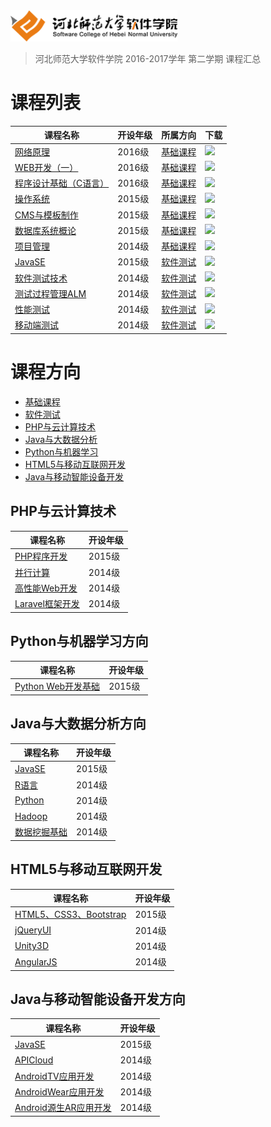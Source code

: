 <img src="./image/logo.png" height="50" /> 

> 河北师范大学软件学院 2016-2017学年 第二学期 课程汇总

# 课程列表

|课程名称|开设年级|所属方向|下载|
|-------|-------|-------|-------|
|[网络原理](https://github.com/edu2act/course-NetWork/tree/2016-2017-2st)|2016级|[基础课程](./基础课程)|[![](https://img.shields.io/badge/term-2016--2017--2st-orange.svg)](https://github.com/edu2act/course-NetWork/releases/tag/2016-2017-2st)|
|[WEB开发（一）](https://github.com/edu2act/course-web1/tree/2016-2017-2st)|2016级|[基础课程](./基础课程)|[![](https://img.shields.io/badge/term-2016--2017--2st-orange.svg)](https://github.com/edu2act/course-web1/releases/tag/2016-2017-2st)|
|[程序设计基础（C语言）](https://github.com/edu2act/course-c/tree/2016-2017-2st)|2016级|[基础课程](./基础课程)|[![](https://img.shields.io/badge/term-2016--2017--2st-orange.svg)](https://github.com/edu2act/course-c/releases/tag/2016-2017-2st)|
|[操作系统](https://github.com/edu2act/course-os/tree/2016-2017-2st)|2015级|[基础课程](./基础课程)|[![](https://img.shields.io/badge/term-2016--2017--2st-orange.svg)](https://github.com/edu2act/course-os/releases/tag/2016-2017-2st)|
|[CMS与模板制作](https://github.com/edu2act/course-cms/tree/2016-2017-2st)|2015级|[基础课程](./基础课程)|[![](https://img.shields.io/badge/term-2016--2017--2st-orange.svg)](https://github.com/edu2act/course-cms/releases/tag/2016-2017-2st)|
|[数据库系统概论](https://github.com/edu2act/course-DataBase/tree/2016-2017-2st)|2015级|[基础课程](./基础课程)|[![](https://img.shields.io/badge/term-2016--2017--2st-orange.svg)](https://github.com/edu2act/course-DataBase/releases/tag/2016-2017-2st)|
|[项目管理](https://github.com/edu2act/course-IT-Project-Management/tree/2016-2017-2st)|2014级|[基础课程](./基础课程)|[![](https://img.shields.io/badge/term-2016--2017--2st-orange.svg)](https://github.com/edu2act/course-IT-Project-Management/releases/tag/2016-2017-2st)|
|[JavaSE](https://github.com/edu2act/course-JavaSE-test/tree/2016-2017-2st)|2015级|[软件测试](./软件测试)|[![](https://img.shields.io/badge/term-2016--2017--2st-orange.svg)](https://github.com/edu2act/course-JavaSE-test/releases/tag/2016-2017-2st)|
|[软件测试技术](https://github.com/edu2act/course-Software-Testing-Techniques/tree/2016-2017-2st)|2014级|[软件测试](./软件测试)|[![](https://img.shields.io/badge/term-2016--2017--2st-orange.svg)](https://github.com/edu2act/course-Software-Testing-Techniques/releases/tag/2016-2017-2st)|
|[测试过程管理ALM](https://github.com/edu2act/course-Test-Process-Management/tree/2016-2017-2st)|2014级|[软件测试](./软件测试)|[![](https://img.shields.io/badge/term-2016--2017--2st-orange.svg)](https://github.com/edu2act/course-Test-Process-Management/releases/tag/2016-2017-2st)|
|[性能测试](https://github.com/edu2act/course-Load-Testing/tree/2016-2017-2st)|2014级|[软件测试](./软件测试)|[![](https://img.shields.io/badge/term-2016--2017--2st-orange.svg)](https://github.com/edu2act/course-Load-Testing/releases/tag/2016-2017-2st)|
|[移动端测试](https://github.com/edu2act/course-APP-Testing/tree/2016-2017-2st)|2014级|[软件测试](./软件测试)|[![](https://img.shields.io/badge/term-2016--2017--2st-orange.svg)](https://github.com/edu2act/course-APP-Testing/releases/tag/2016-2017-2st)|

# 课程方向

- [基础课程](https://github.com/edu2act/Software-College-Course/tree/master/基础课程)
- [软件测试](https://github.com/edu2act/Software-College-Course/tree/master/测试方向课程)
- [PHP与云计算技术](https://github.com/edu2act/Software-College-Course/tree/master/PHP与云计算方向课程)
- [Java与大数据分析](https://github.com/edu2act/Software-College-Course/tree/master/Java与大数据方向课程)
- [Python与机器学习](https://github.com/edu2act/Software-College-Course/tree/master/机器学习)
- [HTML5与移动互联网开发](https://github.com/edu2act/Software-College-Course/tree/master/H5与移动互联网方向课程)
- [Java与移动智能设备开发](https://github.com/edu2act/Software-College-Course/tree/master/Java与智能设备方向课程)



## PHP与云计算技术

|课程名称|开设年级|
|-------|-------|
|[PHP程序开发](https://github.com/edu2act/foundation-course-of-PHP-and-cloud-computing/)|2015级|
|[并行计算](https://github.com/edu2act/course---Parallel-Computing/)|2014级|
|[高性能Web开发](https://github.com/edu2act/Course-Hign-Performance-PHP/)|2014级|
|[Laravel框架开发](https://github.com/edu2act/Course-Laravel/)|2014级|

## Python与机器学习方向

|课程名称|开设年级|
|-------|-------|
|[Python Web开发基础](https://github.com/edu2act/course-Python-Web/)|2015级|

## Java与大数据分析方向

|课程名称|开设年级|
|-------|-------|
|[JavaSE](https://github.com/edu2act/course-JavaSE/)|2015级|
|[R语言](https://github.com/edu2act/course-R/)|2014级|
|[Python](https://github.com/edu2act/course-Python/)|2014级|
|[Hadoop](https://github.com/edu2act/course-Hadoop/)|2014级|
|[数据挖掘基础](https://github.com/edu2act/course-Fundamentals-of-data-mining/)|2014级|

## HTML5与移动互联网开发

|课程名称|开设年级|
|-------|-------|
|[HTML5、CSS3、Bootstrap](https://github.com/edu2act/course-HTML5-and-mobile-internet-development-fondation/)|2015级|
|[jQueryUI](https://github.com/edu2act/course-jQueryUI/)|2014级|
|[Unity3D](https://github.com/edu2act/course-Unity3D/)|2014级|
|[AngularJS](https://github.com/edu2act/course-AngularJS/)|2014级|

## Java与移动智能设备开发方向

|课程名称|开设年级|
|-------|-------|
|[JavaSE](https://github.com/edu2act/course-JavaSE-Android/)|2015级|
|[APICloud](https://github.com/edu2act/course-APICloud/)|2014级|
|[AndroidTV应用开发](https://github.com/edu2act/course-AndroidTV/)|2014级|
|[AndroidWear应用开发](https://github.com/edu2act/course-AndroidWear/)|2014级|
|[Android源生AR应用开发](https://github.com/edu2act/course-AndroidAR/)|2014级|


<!--
- Java与大数据分析
- HTML5与移动互联网开发
- Java与移动智能设备开发
- PHP与云计算技术
- Python与机器学习
- 软件测试
-->





